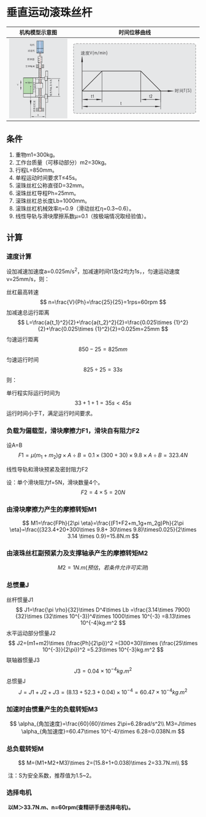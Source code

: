 # 垂直运动滚珠丝杆

|             机构模型示意图              |                         时间位移曲线                         |
| :-------------------------------------: | :----------------------------------------------------------: |
| ![](static/image-20250621165913061.png) | ![image-20250621165929026](static/image-20250621165929026.png) |

## 条件

1. 重物m1=300kg。
2. 工作台质量（可移动部分）m2=30kg。
3. 行程L=850mm。
4. 单程运动时间要求T≤45s。
5. 滚珠丝杠公称直径D=32mm。
6. 滚珠丝杠导程Ph=25mm。
7. 滚珠丝杠总长度Lb=1000mm。
8. 滚珠丝杠机械效率η=0.9（滑动丝杠η=0.3~0.6）。
9. 线性导轨与滑块摩擦系数μ=0.1（按极端情况取经验值）。

## 计算

### 速度计算

设加减速加速度a=0.025m/s<sup>2</sup>，加减速时间t1及t2均为1s，，匀速运动速度v=25mm/s，则：

丝杠最高转速
$$
n=\frac{V}{Ph}=\frac{25}{25}=1rps=60rpm
$$
加减速总运行距离
$$
L=\frac{a{t_1}^2}{2}+\frac{a{t_2}^2}{2}=\frac{0.025\times {1}^2}{2}+\frac{0.025\times {1}^2}{2}=0.025m=25mm
$$
匀速运行距离
$$
850-25=825mm
$$
匀速运行时间
$$
825\div 25=33s
$$
则：

单行程实际运行时间为
$$
33+1+1=35s<45s
$$
运行时间小于T，满足运行时间要求。

### 负载为偏载型，滑块摩擦力F1，滑块自有阻力F2

设A=B
$$
F1=\mu(m_1+m_2)g\times A \div B=0.1\times (300+30)\times 9.8\times A \div B=323.4N
$$

线性导轨和滑块预紧及密封阻力F2

设：单个滑块阻力f=5N，滑块数量4个。
$$
F2=4\times 5=20N
$$

### 由滑块摩擦力产生的摩擦转矩M1

$$
M1=\frac{FPh}{2\pi \eta}=\frac{(F1+F2+m_1g+m_2g)Ph}{2\pi \eta}=\frac{(323.4+20+300\times 9.8+ 30\times 9.8)\times0.025}{2\times 3.14 \times 0.9}=15.8N.m
$$

### 由滚珠丝杠副预紧力及支撑轴承产生的摩擦转矩M2

$$
M2=1N.m(预估，若条件允许可实测)
$$

### 总惯量J

丝杆惯量J1
$$
J1=\frac{\pi \rho}{32}\times D^4\times Lb
=\frac{3.14\times 7900}{32}\times (32\times 10^{-3})^4\times 1000\times 10^{-3}
=8.13\times 10^{-4}kg.m^2
$$
水平运动部分惯量J2
$$
J2=(m1+m2)\times (\frac{Ph}{2\pi})^2
=(300+30)\times (\frac{25\times 10^{-3}}{2\pi})^2
=5.23\times 10^{-3}kg.m^2
$$
联轴器惯量J3
$$
J3=0.04\times 10^{-4}kg.m^2
$$
总惯量J
$$
J=J1+J2+J3
=(8.13+52.3+0.04)\times 10^{-4}
=60.47\times 10^{-4}kg.m^2
$$

### 加速时由惯量产生的负载转矩M3

$$
\alpha_{角加速度}=\frac{60}{60}\times 2\pi=6.28rad/s^2\\
M3=J\times \alpha_{角加速度}=60.47\times 10^{-4}\times 6.28=0.038N.m
$$

### 总负载转矩M

$$
M=(M1+M2+M3)\times 2=(15.8+1+0.038)\times 2=33.7N.m\\
$$

​	注：S为安全系数，推荐值为1.5~2。

### 选择电机

​	**以M＞33.7N.m、n=60rpm(查精研手册选择电机)。**







